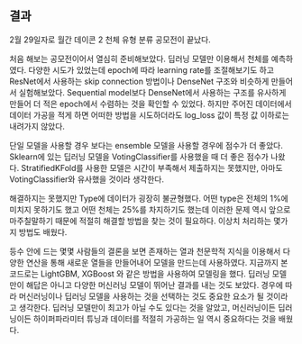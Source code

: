 ## 결과

2월 29일자로 월간 데이콘 2 천체 유형 분류 공모전이 끝났다.

처음 해보는 공모전이어서 열심히 준비해보았다. 딥러닝 모델만 이용해서 천체를 예측하였다. 다양한 시도가 있었는데 epoch에 따라 learning rate를 조절해보기도 하고 ResNet에서 사용하는 skip connection 방법이나 DenseNet 구조와 비슷하게 만들어서 실험해보았다. Sequential model보다 DenseNet에서 사용하는 구조를 유사하게 만들어 더 적은 epoch에서  수렴하는 것을 확인할 수 있었다. 하지만 주어진 데이터에서 데이터 가공을 적게 하면 어떠한 방법을 시도하더라도 log_loss 값이 특정 값 이하로는 내려가지 않았다. 

단일 모델을 사용할 경우 보다는 ensemble 모델을 사용할 경우에 점수가 더 좋았다. Sklearn에 있는 딥러닝 모델을 VotingClassifier를 사용했을 때 더 좋은 점수가 나왔다. StratifiedKFold를 사용한 모델은 시간이 부족해서 제출하지는 못했지만, 아마도 VotingClassifier와 유사했을 것이라 생각한다. 

해결하지는 못했지만 Type에 데이터가 굉장히 불균형했다. 어떤 type은 전체의 1%에 미치지 못하기도 했고 어떤 천체는 25%를 차지하기도 했는데 이러한 문제 역시 앞으로 마주칠말하기 때문에 적절히 해결할 방법을 찾는 것이 필요하다. 이상치 처리하는 몇가지 방법도 배웠다.

등수 안에 드는 몇몇 사람들의 결론을 보면 존재하는 열과 천문학적 지식을 이용해서 다양한 연산을 통해 새로운 열들을 만들어내어 모델을 만드는데 사용하였다. 지금까지 본 코드로는 LightGBM, XGBoost 와 같은 방법을 사용하여 모델링을 했다. 딥러닝 모델만이 해답은 아니고 다양한 머신러닝 모델이 뛰어난 결과를 내는 것도 보았다. 경우에 따라 머신러닝이나 딥러닝 모델을 사용하는 것을 선택하는 것도 중요한 요소가 될 것이라고 생각한다. 딥러닝 모델만이 최고가 아닐 수도 있다는 것을 알았고, 머신러닝이든 딥러닝이든 하이퍼파라미터 튜닝과 데이터를 적절히 가공하는 일 역시 중요하다는 것을 배웠다. 





